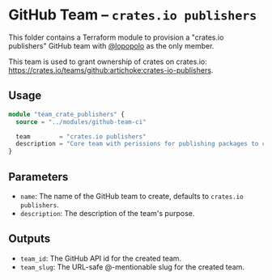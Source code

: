 # GitHub Team – `crates.io publishers`

This folder contains a Terraform module to provision a "crates.io publishers"
GitHub team with [@lopopolo] as the only member.

[@lopopolo]: https://github.com/lopopolo

This team is used to grant ownership of crates on crates.io:
<https://crates.io/teams/github:artichoke:crates-io-publishers>.

## Usage

```terraform
module "team_crate_publishers" {
  source = "../modules/github-team-ci"

  team        = "crates.io publishers"
  description = "Core team with perissions for publishing packages to crates.io"
}
```

## Parameters

- `name`: The name of the GitHub team to create, defaults to
  `crates.io publishers`.
- `description`: The description of the team's purpose.

## Outputs

- `team_id`: The GitHub API id for the created team.
- `team_slug`: The URL-safe @-mentionable slug for the created team.
